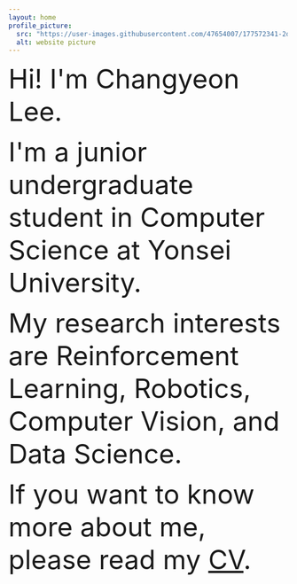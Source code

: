 ```yaml
---
layout: home
profile_picture:
  src: "https://user-images.githubusercontent.com/47654007/177572341-2dc65f50-4e88-4b14-9e82-fa8fdc4f8d10.JPG"
  alt: website picture
---
```


<p><font size=13>Hi! I'm Changyeon Lee.</font></p>

<p><font size=13>I'm a junior undergraduate student in Computer Science at Yonsei University.</font></p>

<p><font size=13>My research interests are Reinforcement Learning, Robotics, Computer Vision, and Data Science.</font></p>

<p><font size=13>If you want to know more about me, please read my <a href="https://drive.google.com/file/d/1ymIt70ZrxSzSLsHNOh866T49cvRO4wRE/view?usp=sharing">CV</a>.</font></p>

